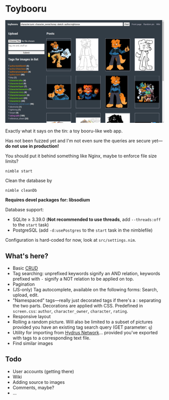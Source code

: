 # Toybooru

![](preview.png)

Exactly what it says on the tin: a toy booru-like web app.

Has not been fuzzed yet and I'm not even sure the queries are secure yet—**do not use in production!**

You should put it behind something like Nginx, maybe to enforce file size limits?

```
nimble start
```

Clean the database by
```
nimble cleanDb
```

**Requires devel packages for: libsodium**

Database support:

* SQLite ≥ 3.39.0 (**Not recommended to use threads**, add `--threads:off` to the `start` task)
* PostgreSQL (add `-d:usePostgres` to the `start` task in the nimblefile)

Configuration is hard-coded for now, look at `src/settings.nim`.

## What's here?

- Basic [CRUD](https://en.wikipedia.org/wiki/Create,_read,_update_and_delete)
- Tag searching: unprefixed keywords signify an AND relation, keywords prefixed with `-` signify a NOT relation to be applied on top.
- Pagination
- (JS-only) Tag autocomplete, available on the following forms: Search, upload, edit.
- "Namespaced" tags—really just decorated tags if there's a : separating the two parts. Decorations are applied with CSS. Predefined in `screen.css`: `author`, `character_owner`, `character`, `rating`.
- Responsive layout
- Rolling a random picture. Will also be limited to a subset of pictures provided you have an existing tag search query (GET parameter: `q`)
- Utility for importing from [Hydrus Network](https://hydrusnetwork.github.io/hydrus/)… provided you've exported with tags to a corresponding text file.
- Find similar images

## Todo

- User accounts (getting there)
- Wiki
- Adding source to images
- Comments, maybe?
- …
